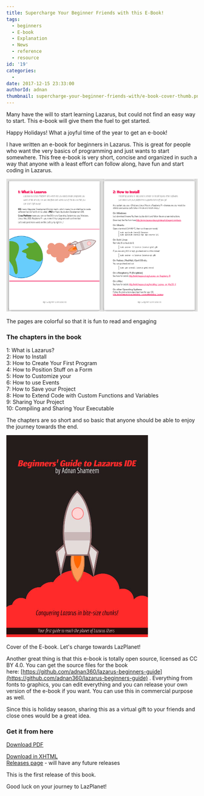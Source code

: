 ```yaml
---
title: Supercharge Your Beginner Friends with this E-Book!
tags:
  - beginners
  - E-book
  - Explanation
  - News
  - reference
  - resource
id: '19'
categories:
  - 
date: 2017-12-15 23:33:00
authorId: adnan
thumbnail: supercharge-your-beginner-friends-with/e-book-cover-thumb.png
---
```


Many have the will to start learning Lazarus, but could not find an easy way to start. This e-book will give them the fuel to get started.
<!-- more -->
  
  
Happy Holidays! What a joyful time of the year to get an e-book!  
  
I have written an e-book for beginners in Lazarus. This is great for people who want the very basics of programming and just wants to start somewhere. This free e-book is very short, concise and organized in such a way that anyone with a least effort can follow along, have fun and start coding in Lazarus.  
  

![Lazarus E-book - Beginners' Guide to Lazarus IDE](supercharge-your-beginner-friends-with/lazarus-ebook-preview.png "Lazarus E-book - Beginners' Guide to Lazarus IDE")

The pages are colorful so that it is fun to read and engaging

  

### The chapters in the book

1: What is Lazarus?  
2: How to Install  
3: How to Create Your First Program  
4: How to Position Stuff on a Form  
5: How to Customize your  
6: How to use Events  
7: How to Save your Project  
8: How to Extend Code with Custom Functions and Variables  
9: Sharing Your Project  
10: Compiling and Sharing Your Executable  
  
The chapters are so short and so basic that anyone should be able to enjoy the journey towards the end.  
  

![](supercharge-your-beginner-friends-with/lazarus-e-book-cover.jpg)

Cover of the E-book. Let's charge towards LazPlanet!

  
Another great thing is that this e-book is totally open source, licensed as CC BY 4.0. You can get the source files for the book here: [https://github.com/adnan360/lazarus-beginners-guide](https://github.com/adnan360/lazarus-beginners-guide) . Everything from fonts to graphics, you can edit everything and you can release your own version of the e-book if you want. You can use this in commercial purpose as well.  
  
Since this is holiday season, sharing this as a virtual gift to your friends and close ones would be a great idea.  
  

### Get it from here

[Download PDF](https://github.com/adnan360/lazarus-beginners-guide/releases/download/v1.0.0/lazarus-beginners-guide.pdf)

[Download in XHTML](https://github.com/adnan360/lazarus-beginners-guide/releases/download/v1.0.0/lazarus-beginners-guide.xhtml)  
[Releases page](https://github.com/adnan360/lazarus-beginners-guide/releases) - will have any future releases  
  
This is the first release of this book.  
  
Good luck on your journey to LazPlanet!